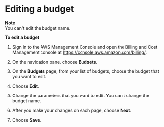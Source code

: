 # Editing a budget<a name="budgets-edit"></a>

**Note**  
You can't edit the budget name\.

**To edit a budget**

1. Sign in to the AWS Management Console and open the Billing and Cost Management console at [https://console\.aws\.amazon\.com/billing/](https://console.aws.amazon.com/billing/)\.

1. On the navigation pane, choose **Budgets**\.

1. On the **Budgets** page, from your list of budgets, choose the budget that you want to edit\.

1. Choose **Edit**\.

1. Change the parameters that you want to edit\. You can't change the budget name\.

1. After you make your changes on each page, choose **Next**\.

1. Choose **Save**\.
